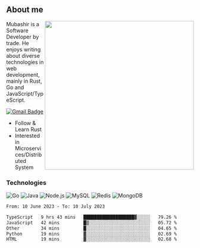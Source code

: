 ## About me

<img align="right" src="https://github-readme-stats-zhiwei-feng.vercel.app/api?username=mub4shir&show_icons=true" width="400" />

Mubashir is a Software Developer by trade. He enjoys writing about diverse technologies in web development, mainly in Rust, Go and JavaScript/TypeScript.

[![Gmail Badge](https://img.shields.io/badge/-mubashir11131719@gmail.com-c14438?style=flat-square&logo=Gmail&logoColor=white&link=mailto:mubashir11131719@gmail.com)](mailto:mubashir11131719@gmail.com)




- Follow & Learn Rust
- Interested in Microservices/Distributed System


### Technologies
![Go](https://img.shields.io/badge/-Go-000000?style=flat-square&logo=go)
![Java](https://img.shields.io/badge/-Java-E34A86?style=flat-square&logo=java)
![Node.js](https://img.shields.io/badge/-Node.js-000000?style=flat-square&logo=node.js)
![MySQL](https://img.shields.io/badge/-MySQL-orange?style=flat-square&logo=MySQL)
![Redis](https://img.shields.io/badge/-Redis-black?style=flat-square&logo=Redis)
![MongoDB](https://img.shields.io/badge/-MongoDB-000000?style=flat-square&logo=mongodb)






<!--START_SECTION:waka-->

```txt
From: 10 June 2023 - To: 10 July 2023

TypeScript   9 hrs 43 mins   ███████████████████▓░░░░░   79.26 %
JavaScript   42 mins         █▒░░░░░░░░░░░░░░░░░░░░░░░   05.72 %
Other        34 mins         █░░░░░░░░░░░░░░░░░░░░░░░░   04.65 %
Python       19 mins         ▓░░░░░░░░░░░░░░░░░░░░░░░░   02.69 %
HTML         19 mins         ▓░░░░░░░░░░░░░░░░░░░░░░░░   02.68 %
```

<!--END_SECTION:waka-->
</p>


